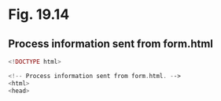 
# Fig. 19.14
## Process information sent from form.html
``` php
<!DOCTYPE html>

<!-- Process information sent from form.html. -->
<html>
<head>
```
